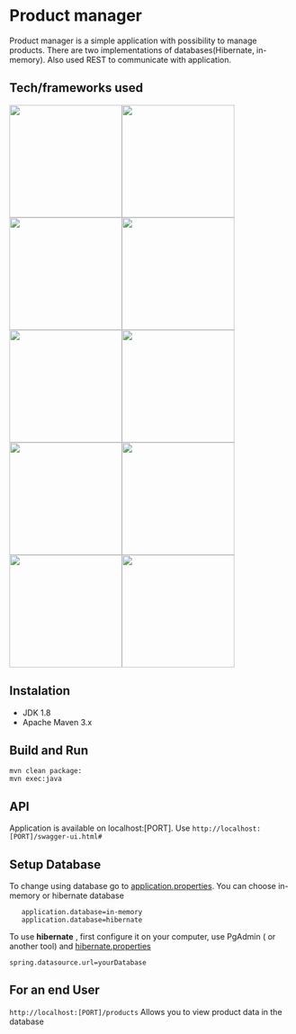 # Product manager #

Product manager is a simple application with possibility to manage products.
There are two implementations of databases(Hibernate, in-memory).
Also used REST to communicate with application.

## Tech/frameworks used ##

<img src="https://whirly.pl/wp-content/uploads/2017/05/spring.png" width="200"><img src="http://yaqzi.pl/wp-content/uploads/2016/12/apache_maven.png" width="200"><img src="https://upload.wikimedia.org/wikipedia/commons/2/2c/Mockito_Logo.png" width="200"><img src="https://encrypted-tbn0.gstatic.com/images?q=tbn:ANd9GcTNkximiwITI1smJcOkn_bx2Zk_RnNKnmDq23Ua26wTVd_YNJcWgw" width="200"><img src="https://shiftkeylabs.ca/wp-content/uploads/2017/02/JUnit_logo.png" width="200"><img src="https://jules-grospeiller.fr/media/logo_competences/lang/json.png" width="200"><img src="http://www.postgresqltutorial.com/wp-content/uploads/2012/08/What-is-PostgreSQL.png" width="200"><img src="https://cdn.bulldogjob.com/system/readables/covers/000/001/571/thumb/27-02-2019.png" width="200"><img src="https://i2.wp.com/bykowski.pl/wp-content/uploads/2018/07/hibernate-2.png?w=300" width="200"><img src="http://mapstruct.org/images/mapstruct.png" width="200">

## Instalation ##

* JDK 1.8
* Apache Maven 3.x

## Build and Run ##
```
mvn clean package:
mvn exec:java
```
## API ##

Application is available on localhost:[PORT]. Use ```http://localhost:[PORT]/swagger-ui.html#```

## Setup Database ##

To change using database go to [application.properties](https://github.com/MaksymChernevskyy/ProductManager/blob/master/src/main/resources/application.properties). You can choose in-memory or hibernate database
```
   application.database=in-memory
   application.database=hibernate
```

To use **hibernate** , first  configure it on your computer, use PgAdmin ( or another tool) and [hibernate.properties](https://github.com/MaksymChernevskyy/ProductManager/blob/master/src/main/resources/hibernate.properties)
```
spring.datasource.url=yourDatabase
```

## For an end User ##

```http://localhost:[PORT]/products```
Allows you to view product data in the database